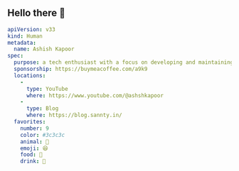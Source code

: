 ## Hello there 👋

```yaml
apiVersion: v33
kind: Human
metadata:
  name: Ashish Kapoor
spec:
  purpose: a tech enthusiast with a focus on developing and maintaining software
  sponsorship: https://buymeacoffee.com/a9k9
  locations:
    - 
      type: YouTube
      where: https://www.youtube.com/@ashshkapoor
    - 
      type: Blog
      where: https://blog.sannty.in/
  favorites:
    number: 9
    color: #3c3c3c
    animal: 🐶
    emoji: 😆
    food: 🍳
    drink: 🥃
```

<!--
**AshishKapoor/AshishKapoor** is a ✨ _special_ ✨ repository because its `README.md` (this file) appears on your GitHub profile.

Here are some ideas to get you started:

- 🔭 I’m currently working on ...
- 🌱 I’m currently learning ...
- 👯 I’m looking to collaborate on ...
- 🤔 I’m looking for help with ...
- 💬 Ask me about ...
- 📫 How to reach me: ...
- 😄 Pronouns: ...
- ⚡ Fun fact: ...
-->
